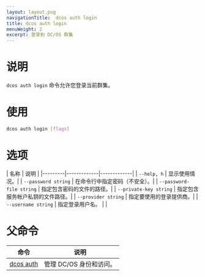 ```yaml
---
layout: layout.pug
navigationTitle:  dcos auth login
title: dcos auth login
menuWeight: 2
excerpt: 登录到 DC/OS 群集
---
```


# 说明

`dcos auth login` 命令允许您登录当前群集。

# 使用

```bash
dcos auth login [flags]
```

# 选项

| 名称 | 说明 |
|---------|-------------|-------------|
| `--help, h`   | 显示使用情况。|
|  `--password string`   | 在命令行中指定密码（不安全）。|
| `--password-file string` | 指定包含密码的文件的路径。|
| `--private-key string`   | 指定包含服务帐户私钥的文件路径。|
| `--provider string`  | 指定要使用的登录提供商。|
|  `--username string`    | 指定登录用户名。 |
|


# 父命令

| 命令 | 说明 |
|---------|-------------|
| [dcos auth](/mesosphere/dcos/cn/2.0/cli/command-reference/dcos-auth/) |  管理 DC/OS 身份和访问。 |
